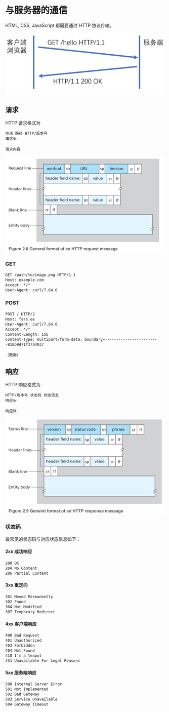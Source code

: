 # 与服务器的通信

HTML, CSS, JavaScript 都需要通过 HTTP 协议传输。

![HTTP 过程](../src/6_1_http.png)

## 请求

HTTP 请求格式为

```plain
方法 路径 HTTP/版本号
请求头

请求内容
```

![HTTP Request](../src/6_2_http-request.png)

### GET

```plain
GET /path/to/image.png HTTP/1.1
Host: example.com
Accept: */*
User-Agent: curl/7.64.0

```

### POST

```plain
POST / HTTP/2
Host: fars.ee
User-Agent: curl/7.64.0
Accept: */*
Content-Length: 156
Content-Type: multipart/form-data; boundary=------------------------818b9d71f37a4037

（数据）
```

## 响应

HTTP 响应格式为

```plain
HTTP/版本号 状态码 状态信息
响应头

响应体
```

![HTTP Response](../src/6_3_http-response.png)

### 状态码

最常见的状态码与对应状态信息如下：

#### 2xx 成功响应

    200 OK
    204 No Content
    206 Partial Content

#### 3xx 重定向

    301 Moved Permanently
    302 Found
    304 Not Modified
    307 Temporary Redirect

#### 4xx 客户端响应

    400 Bad Request
    401 Unauthorized
    403 Forbidden
    404 Not Found
    418 I'm a teapot
    451 Unavailable For Legal Reasons

#### 5xx 服务端响应

    500 Internal Server Error
    501 Not Implemented
    502 Bad Gateway
    503 Service Unavailable
    504 Gateway Timeout
